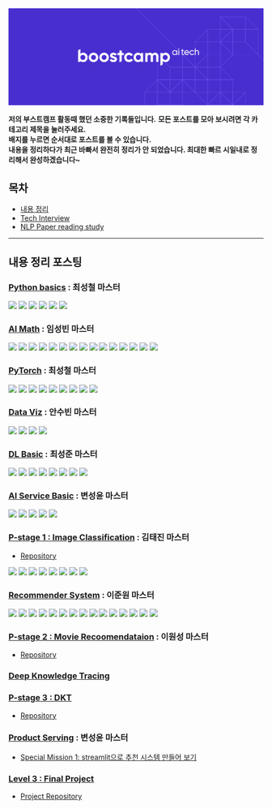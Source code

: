 <div align="center">
   <img src="/images/boostcamp_logo.png"/>
</div>

**저의 부스트캠프 활동때 했던 소중한 기록들입니다.**
**모든 포스트를 모아 보시려면 각 카테고리 제목을 눌러주세요.**  
**배지를 누르면 순서대로 포스트를 볼 수 있습니다.**  
**내용을 정리하다가 최근 바빠서 완전히 정리가 안 되었습니다. 최대한 빠르 시일내로 정리해서 완성하겠습니다~**

## 목차
- [내용 정리](#내용-정리-포스팅)
- [Tech Interview](https://github.com/cow-coding/Keep-going-tech-interview/tree/main)
- [NLP Paper reading study](https://github.com/kimcando/BoostcampAITech3-PaperReading-Embedding)

---

## 내용 정리 포스팅

### [Python basics](https://cow-coding.github.io/categories/level-1-python-pytorch/) : 최성철 마스터

[![](https://img.shields.io/badge/Python%20|%201-c64747?style=flat&logo=python&logoColor=ffffff)](https://cow-coding.github.io/posts/day1_python1/) [![](https://img.shields.io/badge/Python%20|%202-c85544?style=flat&logo=python&logoColor=ffffff)](https://cow-coding.github.io/posts/day1_pythonic_code/) [![](https://img.shields.io/badge/Python%20|%203-c86142?style=flat&logo=python&logoColor=ffffff)](https://cow-coding.github.io/posts/day2_1_python_oop/) [![](https://img.shields.io/badge/Python%20|%204-c86e42?style=flat&logo=python&logoColor=ffffff)](https://cow-coding.github.io/posts/day2_2_module_package/) [![](https://img.shields.io/badge/Python%20|%205-c77a43?style=flat&logo=python&logoColor=ffffff)](https://cow-coding.github.io/posts/day3_1_numpy/) [![](https://img.shields.io/badge/Python%20|%206-c68547?style=flat&logo=python&logoColor=ffffff)](https://cow-coding.github.io/posts/day5_1_pandas/)

### [AI Math](https://cow-coding.github.io/categories/level-1-ai-math/)  : 임성빈 마스터

[![](https://img.shields.io/badge/AI%20Math%20|%201-c68547?style=flat&logo=wolfram&logoColor=ffffff)](https://cow-coding.github.io/posts/day1_python1/) [![](https://img.shields.io/badge/AI%20Math%20|%202-c68744?style=flat&logo=wolfram&logoColor=ffffff)](https://cow-coding.github.io/posts/day1_pythonic_code/) [![](https://img.shields.io/badge/AI%20Math%20|%203-c68a41?style=flat&logo=wolfram&logoColor=ffffff)](https://cow-coding.github.io/posts/day2_1_python_oop/) [![](https://img.shields.io/badge/AI%20Math%20|%204-c68d3e?style=flat&logo=wolfram&logoColor=ffffff)](https://cow-coding.github.io/posts/day2_2_module_package/) [![](https://img.shields.io/badge/AI%20Math%20|%205-c6903b?style=flat&logo=wolfram&logoColor=ffffff)](https://cow-coding.github.io/posts/day3_1_numpy/) [![](https://img.shields.io/badge/AI%20Math%20|%206-c59238?style=flat&logo=wolfram&logoColor=ffffff)](https://cow-coding.github.io/posts/day5_1_pandas/) [![](https://img.shields.io/badge/AI%20Math%20|%207-c49534?style=flat&logo=wolfram&logoColor=ffffff)](https://cow-coding.github.io/posts/day6_torch1/) [![](https://img.shields.io/badge/AI%20Math%20|%208-c39831?style=flat&logo=wolfram&logoColor=ffffff)](https://cow-coding.github.io/posts/day6_torch2/) [![](https://img.shields.io/badge/AI%20Math%20|%209-c19c2e?style=flat&logo=wolfram&logoColor=ffffff)](https://cow-coding.github.io/posts/day7_torch3/) [![](https://img.shields.io/badge/AI%20Math%20|%2010-bf9f2b?style=flat&logo=wolfram&logoColor=ffffff)](https://cow-coding.github.io/posts/day7_torch4/) [![](https://img.shields.io/badge/AI%20Math%20|%2011-bda228?style=flat&logo=wolfram&logoColor=ffffff)](https://cow-coding.github.io/posts/day8_torch5/) [![](https://img.shields.io/badge/AI%20Math%20|%2012-baa526?style=flat&logo=wolfram&logoColor=ffffff)](https://cow-coding.github.io/posts/day8_torch6/) [![](https://img.shields.io/badge/AI%20Math%20|%2013-b8a823?style=flat&logo=wolfram&logoColor=ffffff)](https://cow-coding.github.io/posts/day9_torch7/) [![](https://img.shields.io/badge/AI%20Math%20|%2014-b4ac21?style=flat&logo=wolfram&logoColor=ffffff)](https://cow-coding.github.io/posts/day9_torch8/) [![](https://img.shields.io/badge/AI%20Math%20|%2015-b1af1f?style=flat&logo=wolfram&logoColor=ffffff)](https://cow-coding.github.io/posts/module/)

### [PyTorch](https://cow-coding.github.io/categories/level-1-python-pytorch/) : 최성철 마스터

[![](https://img.shields.io/badge/PyTorch%20|%207-b7b70a?style=flat&logo=pytorch&logoColor=ffffff)](https://cow-coding.github.io/posts/day6_torch1/) [![](https://img.shields.io/badge/PyTorch%20|%208-b3b70a?style=flat&logo=pytorch&logoColor=ffffff)](https://cow-coding.github.io/posts/day6_torch2/) [![](https://img.shields.io/badge/PyTorch%20|%209-afb60a?style=flat&logo=pytorch&logoColor=ffffff)](https://cow-coding.github.io/posts/day7_torch3/) [![](https://img.shields.io/badge/PyTorch%20|%2010-aab60b?style=flat&logo=pytorch&logoColor=ffffff)](https://cow-coding.github.io/posts/day7_torch4/) [![](https://img.shields.io/badge/PyTorch%20|%2011-a6b60b?style=flat&logo=pytorch&logoColor=ffffff)](https://cow-coding.github.io/posts/day8_torch5/) [![](https://img.shields.io/badge/PyTorch%20|%2012-a1b50c?style=flat&logo=pytorch&logoColor=ffffff)](https://cow-coding.github.io/posts/day8_torch6/) [![](https://img.shields.io/badge/PyTorch%20|%2013-9db50e?style=flat&logo=pytorch&logoColor=ffffff)](https://cow-coding.github.io/posts/day9_torch7/) [![](https://img.shields.io/badge/PyTorch%20|%2014-99b40f?style=flat&logo=pytorch&logoColor=ffffff)](https://cow-coding.github.io/posts/day9_torch8/) [![](https://img.shields.io/badge/PyTorch%20|%2015-94b411?style=flat&logo=pytorch&logoColor=ffffff)](https://cow-coding.github.io/posts/module/)

### [Data Viz](https://cow-coding.github.io/categories/level-1-data-viz/) : 안수빈 마스터

[![](https://img.shields.io/badge/Viz%20|%201-94b411?style=flat&logo=plotly&logoColor=ffffff)](https://cow-coding.github.io/posts/day11_viz_ot/) [![](https://img.shields.io/badge/Viz%20|%202-7bb90d?style=flat&logo=plotly&logoColor=ffffff)](https://cow-coding.github.io/posts/day11_viz1/) [![](https://img.shields.io/badge/Viz%20|%203-59be17?style=flat&logo=plotly&logoColor=ffffff)](https://cow-coding.github.io/posts/day12_viz2/) [![](https://img.shields.io/badge/Viz%20|%204-13c227?style=flat&logo=plotly&logoColor=ffffff)](https://cow-coding.github.io/posts/day12_viz3/)

### [DL Basic](https://cow-coding.github.io/categories/level-1-dl-basic/) : 최성준 마스터

[![](https://img.shields.io/badge/DL%20Basic%20|%201-1fb143?style=flat&logo=microsoftazure&logoColor=ffffff)](https://cow-coding.github.io/posts/day13_1_history/) [![](https://img.shields.io/badge/DL%20Basic%20|%202-16b14f?style=flat&logo=microsoftazure&logoColor=ffffff)](https://cow-coding.github.io/posts/day13_2_mlp/) [![](https://img.shields.io/badge/DL%20Basic%20|%203-0cb25a?style=flat&logo=microsoftazure&logoColor=ffffff)](https://cow-coding.github.io/posts/day13_3_optimization/) [![](https://img.shields.io/badge/DL%20Basic%20|%204-05b264?style=flat&logo=microsoftazure&logoColor=ffffff)](https://cow-coding.github.io/posts/day14_1_cnn/) [![](https://img.shields.io/badge/DL%20Basic%20|%205-04b26d?style=flat&logo=microsoftazure&logoColor=ffffff)](https://cow-coding.github.io/posts/day14_2_cvapps/) [![](https://img.shields.io/badge/DL%20Basic%20|%206-0ab276?style=flat&logo=microsoftazure&logoColor=ffffff)](https://cow-coding.github.io/posts/day14_3_gen1/) [![](https://img.shields.io/badge/DL%20Basic%20|%207-14b17e?style=flat&logo=microsoftazure&logoColor=ffffff)](https://cow-coding.github.io/posts/day16_rnn/) [![](https://img.shields.io/badge/DL%20Basic%20|%208-1fb185?style=flat&logo=microsoftazure&logoColor=ffffff)](https://cow-coding.github.io/posts/day16_transformer/)

### [AI Service Basic](https://cow-coding.github.io/categories/level-3-product-serving/) : 변성윤 마스터

[![](https://img.shields.io/badge/AI%20Service%20|%201-1fb185?style=flat&logo=apachespark&logoColor=ffffff)](https://cow-coding.github.io/posts/day18_1_mllifecycle/) [![](https://img.shields.io/badge/AI%20Service%20|%202-06b192?style=flat&logo=apachespark&logoColor=ffffff)](https://cow-coding.github.io/posts/day18_2_linux/) [![](https://img.shields.io/badge/AI%20Service%20|%203-00b19e?style=flat&logo=apachespark&logoColor=ffffff)](https://cow-coding.github.io/posts/day18_docker/) [![](https://img.shields.io/badge/AI%20Service%20|%204-05b0a9?style=flat&logo=apachespark&logoColor=ffffff)](https://cow-coding.github.io/posts/day18_MLflow/) [![](https://img.shields.io/badge/AI%20Service%20|%205-1fafb1?style=flat&logo=apachespark&logoColor=ffffff)](https://cow-coding.github.io/posts/day19_1_service_model/)

### [P-stage 1 : Image Classification](https://cow-coding.github.io/categories/p-stage/) : 김태진 마스터
- [Repository](https://github.com/cow-coding/boostcamp-3rd-level1-image-classification)

[![](https://img.shields.io/badge/Project%20|%201-1fafb1?style=flat&logo=weightsandbiases&logoColor=ffffff)](https://cow-coding.github.io/posts/day23_pstage1/) [![](https://img.shields.io/badge/Project%20|%202-00a8b4?style=flat&logo=weightsandbiases&logoColor=ffffff)](https://cow-coding.github.io/posts/day24_pstage2/) [![](https://img.shields.io/badge/Project%20|%203-00a2b6?style=flat&logo=weightsandbiases&logoColor=ffffff)](https://cow-coding.github.io/posts/day25_pstage3/) [![](https://img.shields.io/badge/Project%20|%204-009bb7?style=flat&logo=weightsandbiases&logoColor=ffffff)](https://cow-coding.github.io/posts/day26_pstage4/) [![](https://img.shields.io/badge/Project%20|%205-0093b7?style=flat&logo=weightsandbiases&logoColor=ffffff)](https://cow-coding.github.io/posts/day27_pstage5/) [![](https://img.shields.io/badge/Project%20|%206-008cb7?style=flat&logo=weightsandbiases&logoColor=ffffff)](https://cow-coding.github.io/posts/day28_pstage6/) [![](https://img.shields.io/badge/Project%20|%207-0084b4?style=flat&logo=weightsandbiases&logoColor=ffffff)](https://cow-coding.github.io/posts/day29_pstage9/) [![](https://img.shields.io/badge/Project%20|%208-1f7cb1?style=flat&logo=weightsandbiases&logoColor=ffffff)](https://cow-coding.github.io/posts/day31_pstage_10/)

### [Recommender System](https://cow-coding.github.io/categories/level-2-추천-시스템-이론/) : 이준원 마스터

[![](https://img.shields.io/badge/RecSys%20|%201-1f7cb1?style=flat&logo=spotify&logoColor=ffffff)](https://cow-coding.github.io/posts/day32_recsysbasic1/) [![](https://img.shields.io/badge/RecSys%20|%202-0378b3?style=flat&logo=spotify&logoColor=ffffff)](https://cow-coding.github.io/posts/day32_recsysbasic2/) [![](https://img.shields.io/badge/RecSys%20|%203-0074b5?style=flat&logo=spotify&logoColor=ffffff)](https://cow-coding.github.io/posts/day32_recsysbasic3/) [![](https://img.shields.io/badge/RecSys%20|%204-0070b6?style=flat&logo=spotify&logoColor=ffffff)](https://cow-coding.github.io/posts/day32_recsysbasic4/) [![](https://img.shields.io/badge/RecSys%20|%205-006bb7?style=flat&logo=spotify&logoColor=ffffff)](https://cow-coding.github.io/posts/day33_recsysbasic5/) [![](https://img.shields.io/badge/RecSys%20|%206-0067b9?style=flat&logo=spotify&logoColor=ffffff)](https://cow-coding.github.io/posts/day34_recsysbasic6/) [![](https://img.shields.io/badge/RecSys%20|%207-0062b9?style=flat&logo=spotify&logoColor=ffffff)](https://cow-coding.github.io/posts/day35_recsysbasic7/) [![](https://img.shields.io/badge/RecSys%20|%208-005dba?style=flat&logo=spotify&logoColor=ffffff)](https://cow-coding.github.io/posts/day35_recsysbasic8/) [![](https://img.shields.io/badge/RecSys%20|%209-0058ba?style=flat&logo=spotify&logoColor=ffffff)](https://cow-coding.github.io/posts/day35_recsysbasic9/) [![](https://img.shields.io/badge/RecSys%20|%2010-0053ba?style=flat&logo=spotify&logoColor=ffffff)](https://cow-coding.github.io/posts/day36_recsys1/) [![](https://img.shields.io/badge/RecSys%20|%2011-004db9?style=flat&logo=spotify&logoColor=ffffff)](https://cow-coding.github.io/posts/day36_recsys2/) [![](https://img.shields.io/badge/RecSys%20|%2012-0047b8?style=flat&logo=spotify&logoColor=ffffff)](https://cow-coding.github.io/posts/day38_recsys3/) [![](https://img.shields.io/badge/RecSys%20|%2013-0041b6?style=flat&logo=spotify&logoColor=ffffff)](https://cow-coding.github.io/posts/day38_recsys4/) [![](https://img.shields.io/badge/RecSys%20|%2014-063ab4?style=flat&logo=spotify&logoColor=ffffff)](https://cow-coding.github.io/posts/day39_recsys5/) [![](https://img.shields.io/badge/RecSys%20|%2015-1f32b1?style=flat&logo=spotify&logoColor=ffffff)](https://cow-coding.github.io/posts/day40_recsys6/)

### [P-stage 2 : Movie Recoomendataion]() : 이원성 마스터
- [Repository](https://github.com/cow-coding/boostcamp-3rd-level2-movie-recommendation)

### [Deep Knowledge Tracing](https://cow-coding.github.io/categories/level-2-dkt/)

### [P-stage 3 : DKT](https://cow-coding.github.io/categories/p-stage/)
- [Repository]()

### [Product Serving](https://cow-coding.github.io/categories/level-3-product-serving/) : 변성윤 마스터

- [Special Mission 1: streamlit으로 추천 시스템 만들어 보기](https://github.com/cow-coding/NAVER-BoostCamp-AI-Tech-3rd/tree/main/streamlit-recommendation)

### [Level 3 : Final Project](https://cow-coding.github.io/categories/level-3-final-project/)

- [Project Repository](https://github.com/cow-coding/Github-You-May-Also-Like)
